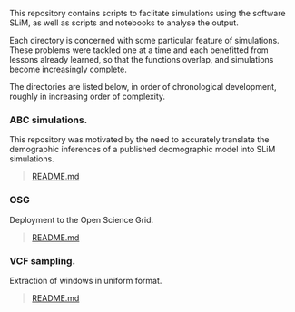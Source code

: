 
This repository contains scripts to faclitate simulations using the software SLiM, as well as scripts and notebooks to analyse the output.

Each directory is concerned with some particular feature of simulations. These problems were tackled one at a time and each benefitted from lessons already learned, so that the functions overlap, and simulations become increasingly complete.

The directories are listed below, in order of chronological development, roughly in increasing order of complexity.

### ABC simulations.
This repository was motivated by the need to accurately translate the demographic inferences of a published deomographic model into SLiM simulations.

> [README.md](/Bash)

### OSG

Deployment to the Open Science Grid.

> [README.md](OSG/)


### VCF sampling.

Extraction of windows in uniform format.

> [README.md](VCF_sample/)

